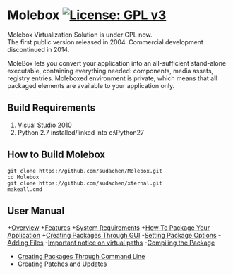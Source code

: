 # Molebox [![License: GPL v3](https://img.shields.io/badge/License-GPL%20v3-blue.svg)](http://www.gnu.org/licenses/gpl-3.0)
Molebox Virtualization Solution is under GPL now.  
The first public version released in 2004. Commercial development discontinued in 2014.

MoleBox lets you convert your application into an all-sufficient stand-alone executable, containing everything needed: components, media assets, registry entries. Moleboxed environment is private, which means that all packaged elements are available to your application only.

## Build Requirements
1. Visual Studio 2010
2. Python 2.7 installed/linked into c:\Python27


## How to Build Molebox
```
git clone https://github.com/sudachen/Molebox.git
cd Molebox
git clone https://github.com/sudachen/xternal.git
makeall.cmd 
```

## User Manual

+[Overview](sudachen.github.io/Molebox/#overview)
+[Features](sudachen.github.io/Molebox/#features)
+[System Requirements](sudachen.github.io/Molebox/#system-requirements)
+[How To Package Your Application](sudachen.github.io/Molebox/#how-to-package-your-application)
+[Creating Packages Through GUI](sudachen.github.io/Molebox/#creating-packages-through-gui)
  -[Setting Package Options](sudachen.github.io/Molebox/#setting-package-options)
  -[Adding Files](sudachen.github.io/Molebox/#adding-files)
  -[Important notice on virtual paths](sudachen.github.io/Molebox/#important-notice-on-virtual-paths)
  -[Compiling the Package](sudachen.github.io/Molebox/#compiling-the-package)
+ [Creating Packages Through Command Line](sudachen.github.io/Molebox/#creating-packages-through-command-line)
+ [Creating Patches and Updates](sudachen.github.io/Molebox/#creating-patches-and-updates)


